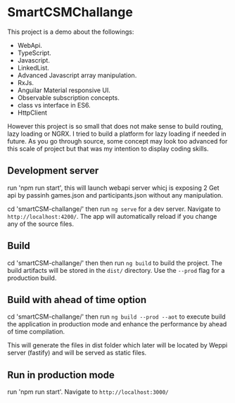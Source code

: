 # SmartCSMChallange

This project is a demo about the followings:

- WebApi.
- TypeScript.
- Javascript.
- LinkedList.
- Advanced Javascript array manipulation.
- RxJs.
- Anguilar Material responsive UI.
- Observable subscription concepts.
- class vs interface in ES6.
- HttpClient 

However this project is so small that does not make sense to build routing, lazy loading or NGRX. I tried to build a platform for lazy loading if needed in future. As you go through source, some concept may look too advanced for this scale of project but that was my intention to display coding skills.

## Development server

run 'npm run start', this will launch webapi server whicj is exposing 2 Get api by passinh games.json and participants.json without any manipulation.

cd 'smartCSM-challange/' then run `ng serve` for a dev server. Navigate to `http://localhost:4200/`. The app will automatically reload if you change any of the source files.

## Build

cd 'smartCSM-challange/' then then run `ng build` to build the project. The build artifacts will be stored in the `dist/` directory. Use the `--prod` flag for a production build.

## Build with ahead of time option

cd 'smartCSM-challange/' then run `ng build --prod --aot` to execute build the application in production mode and enhance the performance by ahead of time compilation.

This will generate the files in dist folder which later will be located by Weppi server (fastify) and will be served as static files. 

## Run in production mode

run 'npm run start'. Navigate to `http://localhost:3000/`

